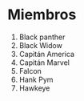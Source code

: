 # Miembros

1. Black panther
2. Black Widow
3. Capitán America
4. Capitán Marvel
5. Falcon
6. Hank Pym
7. Hawkeye
